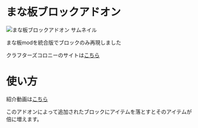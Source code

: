 # まな板ブロックアドオン
![まな板ブロックアドオン サムネイル](https://github.com/user-attachments/assets/f4278bb0-d373-43c2-b5d1-121d57f31833)


まな板modを統合版でブロックのみ再現しました

クラフターズコロニーのサイトは[こちら](https://minecraft-mcworld.com/104208/)
# 使い方
紹介動画は[こちら](https://youtu.be/jCF1lx97m90?si=40a5Ct4EA0hHVs19)

このアドオンによって追加されたブロックにアイテムを落とすとそのアイテムが倍に増えます。

